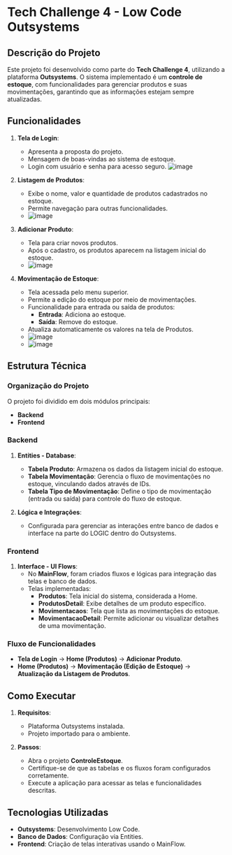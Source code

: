 # Tech Challenge 4 - Low Code Outsystems

## Descrição do Projeto
Este projeto foi desenvolvido como parte do **Tech Challenge 4**, utilizando a plataforma **Outsystems**. O sistema implementado é um **controle de estoque**, com funcionalidades para gerenciar produtos e suas movimentações, garantindo que as informações estejam sempre atualizadas.

## Funcionalidades
1. **Tela de Login**:
   - Apresenta a proposta do projeto.
   - Mensagem de boas-vindas ao sistema de estoque.
   - Login com usuário e senha para acesso seguro.
     ![image](https://github.com/user-attachments/assets/464e65f7-f800-40fa-a454-0b377acf77a6)


2. **Listagem de Produtos**:
   - Exibe o nome, valor e quantidade de produtos cadastrados no estoque.
   - Permite navegação para outras funcionalidades.
   - ![image](https://github.com/user-attachments/assets/25589e29-1571-4b9f-84c9-a3d9f7d33085)


3. **Adicionar Produto**:
   - Tela para criar novos produtos.
   - Após o cadastro, os produtos aparecem na listagem inicial do estoque.
   - ![image](https://github.com/user-attachments/assets/098b19ff-bdc6-420d-b282-3037183b2b5c)


4. **Movimentação de Estoque**:
   - Tela acessada pelo menu superior.
   - Permite a edição do estoque por meio de movimentações.
   - Funcionalidade para entrada ou saída de produtos:
     - **Entrada**: Adiciona ao estoque.
     - **Saída**: Remove do estoque.
   - Atualiza automaticamente os valores na tela de Produtos.
   - ![image](https://github.com/user-attachments/assets/86858a36-be9d-40a4-8d8c-3d7832ed0b7b)
   - ![image](https://github.com/user-attachments/assets/47a0a778-fe62-428b-ba3c-24636a295feb)


## Estrutura Técnica

### Organização do Projeto
O projeto foi dividido em dois módulos principais:
- **Backend**
- **Frontend**

### Backend
1. **Entities - Database**:
   - **Tabela Produto**: Armazena os dados da listagem inicial do estoque.
   - **Tabela Movimentação**: Gerencia o fluxo de movimentações no estoque, vinculando dados através de IDs.
   - **Tabela Tipo de Movimentação**: Define o tipo de movimentação (entrada ou saída) para controle do fluxo de estoque.

2. **Lógica e Integrações**:
   - Configurada para gerenciar as interações entre banco de dados e interface na parte do LOGIC dentro do Outsystems.

### Frontend
1. **Interface - UI Flows**:
   - No **MainFlow**, foram criados fluxos e lógicas para integração das telas e banco de dados.
   - Telas implementadas:
     - **Produtos**: Tela inicial do sistema, considerada a Home.
     - **ProdutosDetail**: Exibe detalhes de um produto específico.
     - **Movimentacaos**: Tela que lista as movimentações do estoque.
     - **MovimentacaoDetail**: Permite adicionar ou visualizar detalhes de uma movimentação.

### Fluxo de Funcionalidades
- **Tela de Login** → **Home (Produtos)** → **Adicionar Produto**.
- **Home (Produtos)** → **Movimentação (Edição de Estoque)** → **Atualização da Listagem de Produtos**.

## Como Executar
1. **Requisitos**:
   - Plataforma Outsystems instalada.
   - Projeto importado para o ambiente.

2. **Passos**:
   - Abra o projeto **ControleEstoque**.
   - Certifique-se de que as tabelas e os fluxos foram configurados corretamente.
   - Execute a aplicação para acessar as telas e funcionalidades descritas.

## Tecnologias Utilizadas
- **Outsystems**: Desenvolvimento Low Code.
- **Banco de Dados**: Configuração via Entities.
- **Frontend**: Criação de telas interativas usando o MainFlow.

